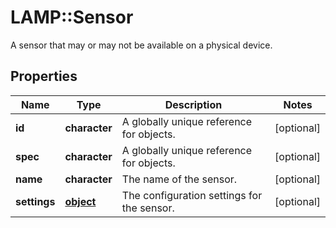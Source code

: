 # LAMP::Sensor

A sensor that may or may not be available on a physical device.
## Properties
Name | Type | Description | Notes
------------ | ------------- | ------------- | -------------
**id** | **character** | A globally unique reference for objects. | [optional] 
**spec** | **character** | A globally unique reference for objects. | [optional] 
**name** | **character** | The name of the sensor. | [optional] 
**settings** | [**object**](.md) | The configuration settings for the sensor. | [optional] 


